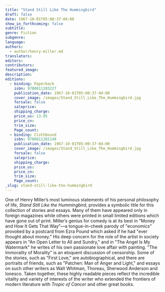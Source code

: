 ```yaml
---
title: "Stand Still Like The Hummingbird"
draft: false
date: 1967-10-01T05:00:37-04:00
show_in_forthcoming: false
subtitle:
genre: Fiction
subgenre:
language:
authors:
  - author/henry-miller.md
translators:
editors:
contributors:
featured_image:
description:
editions:
  - binding: Paperback
    isbn: 9780811203227
    publication_date: 1967-10-01T05:00:37-04:00
    cover_image: /images/Stand_Still_Like_The_Hummingbird.jpg
    forsale: false
    saleprice:
    shipping_charge:
    price_us: 13.95
    price_cn:
    trim_size:
    Page_count:
  - binding: Clothbound
    isbn: 9780811201148
    publication_date: 1967-10-01T05:00:37-04:00
    cover_image: /images/Stand_Still_Like_The_Hummingbird.jpg
    forsale: false
    saleprice:
    shipping_charge:
    price_us:
    price_cn:
    trim_size:
    Page_count:
_slug: stand-still-like-the-hummingbird
---
```


One of Henry Miller’s most luminous statements of his personal philosophy of life, _Stand Still Like the Hummingbird_, provides a symbolic title for this collection of stories and essays. Many of them have appeared only in foreign magazines while others were printed in small limited editions which have gone out of print. Miller’s genius for comedy is at its best in "Money and How It Gets That Way"––a tongue-in-cheek parody of "economics" provoked by a postcard from Ezra Pound which asked if he had "ever thought about money." His deep concern for the role of the artist in society appears in "An Open Letter to All and Sundry," and in "The Angel Is My Watermark" he writes of his own passionate love affair with painting. "The Immorality of Morality" is an eloquent discussion of censorship. Some of the stories, such as "First Love," are autobiographical, and there are portraits of friends, such as "Patchen: Man of Anger and Light," and essays on such other writers as Walt Whitman, Thoreau, Sherwood Anderson and lonesco. Taken together, these highly readable pieces reflect the incredible vitality and variety of interests of the writer who extended the frontiers of modern literature with _Tropic of Cancer_ and other great books.

